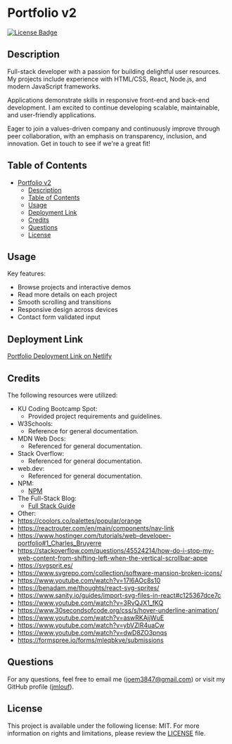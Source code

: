 # Portfolio v2
[![License Badge](https://img.shields.io/badge/license-MIT-green)](./LICENSE)

## Description
    
Full-stack developer with a passion for building delightful user resources. My projects include experience with HTML/CSS, React, Node.js, and modern JavaScript frameworks.

Applications demonstrate skills in responsive front-end and back-end development. I am excited to continue developing scalable, maintainable, and user-friendly applications.

Eager to join a values-driven company and continuously improve through peer collaboration, with an emphasis on transparency, inclusion, and innovation. Get in touch to see if we're a great fit!
    
## Table of Contents

- [Portfolio v2](#portfolio-v2)
  - [Description](#description)
  - [Table of Contents](#table-of-contents)
  - [Usage](#usage)
  - [Deployment Link](#deployment-link)
  - [Credits](#credits)
  - [Questions](#questions)
  - [License](#license)

## Usage

Key features:
- Browse projects and interactive demos 
- Read more details on each project
- Smooth scrolling and transitions
- Responsive design across devices
- Contact form validated input

## Deployment Link

[Portfolio Deployment Link on Netlify](https://jmlouf-portfolio.netlify.app/about)

## Credits

The following resources were utilized:

- KU Coding Bootcamp Spot:
    - Provided project requirements and guidelines.
- W3Schools:
    - Reference for general documentation.
- MDN Web Docs:
    - Referenced for general documentation.
- Stack Overflow:
    - Referenced for general documentation.
- web.dev:
    - Referenced for general documentation.
- NPM:
    - [NPM](https://npmjs.com)
- The Full-Stack Blog:
    - [Full Stack Guide](https://coding-boot-camp.github.io/full-stack/)
- Other:
- https://coolors.co/palettes/popular/orange
- https://reactrouter.com/en/main/components/nav-link
- https://www.hostinger.com/tutorials/web-developer-portfolio#1_Charles_Bruyerre
- https://stackoverflow.com/questions/45524214/how-do-i-stop-my-web-content-from-shifting-left-when-the-vertical-scrollbar-appe
- https://svgsprit.es/
- https://www.svgrepo.com/collection/software-mansion-broken-icons/
- https://www.youtube.com/watch?v=17l6AOc8s10
- https://benadam.me/thoughts/react-svg-sprites/
- https://www.sanity.io/guides/import-svg-files-in-react#c125367dce7c
- https://www.youtube.com/watch?v=3RvQJX1_fKQ
- https://www.30secondsofcode.org/css/s/hover-underline-animation/
- https://www.youtube.com/watch?v=aswRKAjjWuE
- https://www.youtube.com/watch?v=ybVZlR4uaCw
- https://www.youtube.com/watch?v=dwD8ZO3pnqs
- https://formspree.io/forms/mleqbkve/submissions

## Questions

For any questions, feel free to email me ([joem3847@gmail.com](mailto:joem3847@gmail.com)) or visit my GitHub profile ([jmlouf](https://github.com/jmlouf/)).

## License

This project is available under the following license: MIT. For more information on rights and limitations, please review the [LICENSE](./LICENSE) file.
